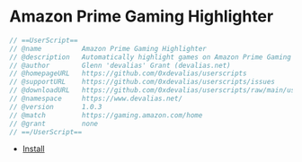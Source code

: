 # Amazon Prime Gaming Highlighter

```javascript
// ==UserScript==
// @name          Amazon Prime Gaming Highlighter
// @description   Automatically highlight games on Amazon Prime Gaming based on specific criteria
// @author        Glenn 'devalias' Grant (devalias.net)
// @homepageURL   https://github.com/0xdevalias/userscripts
// @supportURL    https://github.com/0xdevalias/userscripts/issues
// @downloadURL   https://github.com/0xdevalias/userscripts/raw/main/userscripts/amazon-prime-gaming-highlighter/amazon-prime-gaming-highlighter.user.js
// @namespace     https://www.devalias.net/
// @version       1.0.3
// @match         https://gaming.amazon.com/home
// @grant         none
// ==/UserScript==
```

- [Install](https://github.com/0xdevalias/userscripts/raw/main/userscripts/amazon-prime-gaming-highlighter/amazon-prime-gaming-highlighter.user.js)
